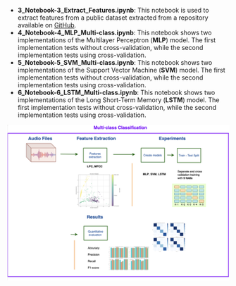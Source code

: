 * **3_Notebook-3_Extract_Features.ipynb**: This notebook is used to extract features from a public dataset extracted from a repository available on [GitHub](https://github.com/giulbia/baby_cry_detection.git).
* **4_Notebook-4_MLP_Multi-class.ipynb**: This notebook shows two implementations of the Multilayer Perceptron (**MLP**) model. The first implementation tests without cross-validation, while the second implementation tests using cross-validation.
* **5_Notebook-5_SVM_Multi-class.ipynb**: This notebook shows two implementations of the Support Vector Machine (**SVM**) model. The first implementation tests without cross-validation, while the second implementation tests using cross-validation.
* **6_Notebook-6_LSTM_Multi-class.ipynb**: This notebook shows two implementations of the Long Short-Term Memory (**LSTM**) model. The first implementation tests without cross-validation, while the second implementation tests using cross-validation.

![](../../doc/figures/Multi-class-classification.png) 
